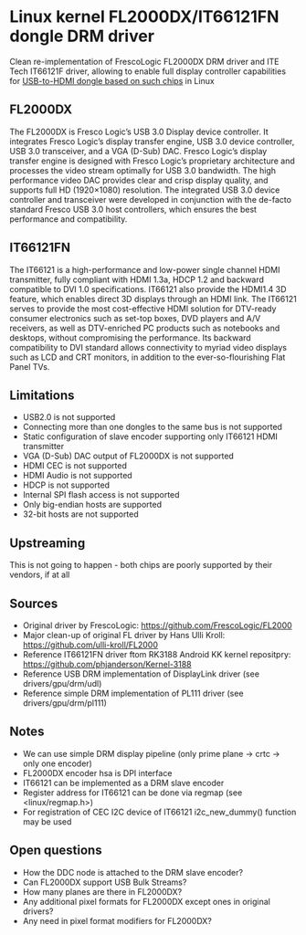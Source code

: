 # Linux kernel FL2000DX/IT66121FN dongle DRM driver

Clean re-implementation of FrescoLogic FL2000DX DRM driver and ITE Tech IT66121F driver, allowing to enable full display controller capabilities for [USB-to-HDMI dongle based on such chips](https://www.aliexpress.com/item/HD-1080P-USB-3-0-To-HDMI-External-Video-Graphic-Card-Multi-Display-Cable-Adapter-Converter/32808836824.html?spm=a2g0s.9042311.0.0.4a9f4c4dow19O6) in Linux

## FL2000DX
The FL2000DX is Fresco Logic’s USB 3.0 Display device controller. It integrates Fresco Logic’s display transfer engine, USB 3.0 device controller, USB 3.0 transceiver, and a VGA (D-Sub) DAC. Fresco Logic’s display transfer engine is designed with Fresco Logic’s proprietary architecture and processes the video stream optimally for USB 3.0 bandwidth. The high performance video DAC provides clear and crisp display quality, and supports full HD (1920×1080) resolution. The integrated USB 3.0 device controller and transceiver were developed in conjunction with the de-facto standard Fresco USB 3.0 host controllers, which ensures the best performance and compatibility.

## IT66121FN
The IT66121 is a high-performance and low-power single channel HDMI transmitter, fully compliant with HDMI 1.3a, HDCP 1.2 and backward compatible to DVI 1.0 specifications. IT66121 also provide the HDMI1.4 3D feature, which enables direct 3D displays through an HDMI link. The IT66121 serves to provide the most cost-effective HDMI solution for DTV-ready consumer electronics such as set-top boxes, DVD players and A/V receivers, as well as DTV-enriched PC products such as notebooks and desktops, without compromising the performance. Its backward compatibility to DVI standard allows connectivity to myriad video displays such as LCD and CRT monitors, in addition to the ever-so-flourishing Flat Panel TVs.

## Limitations
 * USB2.0 is not supported
 * Connecting more than one dongles to the same bus is not supported
 * Static configuration of slave encoder supporting only IT66121 HDMI transmitter
 * VGA (D-Sub) DAC output of FL2000DX is not supported
 * HDMI CEC is not supported
 * HDMI Audio is not supported
 * HDCP is not supported
 * Internal SPI flash access is not supported
 * Only big-endian hosts are supported
 * 32-bit hosts are not supported

## Upstreaming
This is not going to happen - both chips are poorly supported by their vendors, if at all

## Sources
 * Original driver by FrescoLogic: https://github.com/FrescoLogic/FL2000
 * Major clean-up of original FL driver by Hans Ulli Kroll: https://github.com/ulli-kroll/FL2000
 * Reference IT66121FN driver ftom RK3188 Android KK kernel repositpry: https://github.com/phjanderson/Kernel-3188
 * Reference USB DRM implementation of DisplayLink driver (see drivers/gpu/drm/udl)
 * Reference simple DRM implementation of PL111 driver (see drivers/gpu/drm/pl111)

## Notes
 * We can use simple DRM display pipeline (only prime plane -> crtc -> only one encoder)
 * FL2000DX encoder hsa is DPI interface
 * IT66121 can be implemented as a DRM slave encoder
 * Register address for IT66121 can be done via regmap (see <linux/regmap.h>)
 * For registration of CEC I2C device of IT66121 i2c\_new\_dummy() function may be used

## Open questions
 * How the DDC node is attached to the DRM slave encoder?
 * Can FL2000DX support USB Bulk Streams?
 * How many planes are there in FL2000DX?
 * Any additional pixel formats for FL2000DX except ones in original drivers?
 * Any need in pixel format modifiers for FL2000DX?
